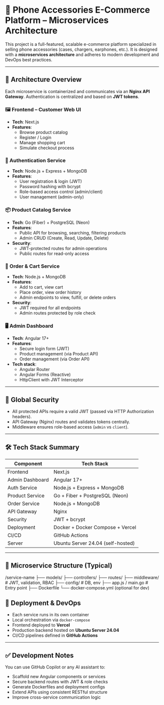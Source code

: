 # 📱 Phone Accessories E-Commerce Platform – Microservices Architecture

This project is a full-featured, scalable e-commerce platform specialized in selling phone accessories (cases, chargers, earphones, etc.). It is designed with a **microservices architecture** and adheres to modern development and DevOps best practices.

---

## 🧩 Architecture Overview

Each microservice is containerized and communicates via an **Nginx API Gateway**. Authentication is centralized and based on **JWT tokens**.

### 🖼️ Frontend – Customer Web UI
- **Tech**: Next.js
- **Features**:
  - Browse product catalog
  - Register / Login
  - Manage shopping cart
  - Simulate checkout process

### 🔐 Authentication Service
- **Tech**: Node.js + Express + MongoDB
- **Features**:
  - User registration & login (JWT)
  - Password hashing with bcrypt
  - Role-based access control (admin/client)
  - User management (admin-only)

### 📦 Product Catalog Service
- **Tech**: Go (Fiber) + PostgreSQL (Neon)
- **Features**:
  - Public API for browsing, searching, filtering products
  - Admin CRUD (Create, Read, Update, Delete)
- **Security**:
  - JWT-protected routes for admin operations
  - Public routes for read-only access

### 🛒 Order & Cart Service
- **Tech**: Node.js + MongoDB
- **Features**:
  - Add to cart, view cart
  - Place order, view order history
  - Admin endpoints to view, fulfill, or delete orders
- **Security**:
  - JWT required for all endpoints
  - Admin routes protected by role check

### 🖥️ Admin Dashboard
- **Tech**: Angular 17+
- **Features**:
  - Secure login form (JWT)
  - Product management (via Product API)
  - Order management (via Order API)
- **Tech stack**:
  - Angular Router
  - Angular Forms (Reactive)
  - HttpClient with JWT Interceptor

---

## 🔐 Global Security

- All protected APIs require a valid JWT (passed via HTTP Authorization headers).
- API Gateway (Nginx) routes and validates tokens centrally.
- Middleware ensures role-based access (`admin` vs `client`).

---

## 🛠 Tech Stack Summary

| Component        | Tech Stack                          |
|------------------|--------------------------------------|
| Frontend         | Next.js                             |
| Admin Dashboard  | Angular 17+                          |
| Auth Service     | Node.js + Express + MongoDB         |
| Product Service  | Go + Fiber + PostgreSQL (Neon)      |
| Order Service    | Node.js + MongoDB                   |
| API Gateway      | Nginx                               |
| Security         | JWT + bcrypt                        |
| Deployment       | Docker + Docker Compose + Vercel    |
| CI/CD            | GitHub Actions                      |
| Server           | Ubuntu Server 24.04 (self-hosted)   |

---

## 📁 Microservice Structure (Typical)

/service-name
├── models/
├── controllers/
├── routes/
├── middleware/ # JWT, validation, RBAC
├── config/ # DB, env
├── app.js / main.go # Entry point
├── Dockerfile
└── docker-compose.yml (optional for dev)

## 🚀 Deployment & DevOps

- Each service runs in its own container
- Local orchestration via `docker-compose`
- Frontend deployed to **Vercel**
- Production backend hosted on **Ubuntu Server 24.04**
- CI/CD pipelines defined in **GitHub Actions**

---

## ✅ Development Notes

You can use GitHub Copilot or any AI assistant to:
- Scaffold new Angular components or services
- Secure backend routes with JWT & role checks
- Generate Dockerfiles and deployment configs
- Extend APIs using consistent RESTful structure
- Improve cross-service communication logic

